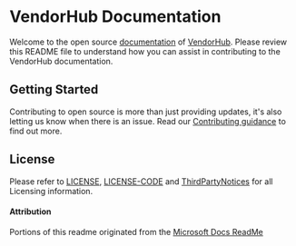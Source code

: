 # VendorHub Documentation

Welcome to the open source [documentation](https://docs.vendorhub.io) of [VendorHub](https://www.vendorhub.io). Please review this README file to understand how you can assist in contributing to the VendorHub documentation.

## Getting Started

Contributing to open source is more than just providing updates, it's also letting us know when there is an issue. Read our [Contributing guidance](.github/CONTRIBUTING.md) to find out more.

## License

Please refer to [LICENSE](.github/LICENSE), [LICENSE-CODE](.github/LICENSE-CODE) and [ThirdPartyNotices](.github/ThirdPartyNotices.md) for all Licensing information.

#### Attribution

Portions of this readme originated from the [Microsoft Docs ReadMe](https://github.com/MicrosoftDocs/azure-docs)
